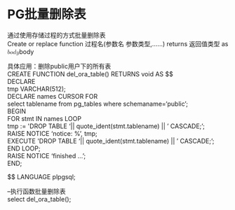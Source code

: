 # PG批量删除表

通过使用存储过程的方式批量删除表<br/>
Create or replace function 过程名(参数名 参数类型,……) returns 返回值类型 as <math><semantics><mrow><mi>b</mi><mi>o</mi><mi>d</mi><mi>y</mi></mrow><annotation encoding="application/x-tex">body</annotation></semantics></math>body

具体应用：删除public用户下的所有表<br/>
CREATE FUNCTION del_ora_table() RETURNS void AS $$<br/>
DECLARE<br/>
tmp VARCHAR(512);<br/>
DECLARE names CURSOR FOR<br/>
select tablename from pg_tables where schemaname=‘public’;<br/>
BEGIN<br/>
FOR stmt IN names LOOP<br/>
tmp := 'DROP TABLE ‘|| quote_ident(stmt.tablename) || ’ CASCADE;’;<br/>
RAISE NOTICE ‘notice: %’, tmp;<br/>
EXECUTE 'DROP TABLE ‘|| quote_ident(stmt.tablename) || ’ CASCADE;’;<br/>
END LOOP;<br/>
RAISE NOTICE ‘finished …’;<br/>
END;

$$ LANGUAGE plpgsql;

–执行函数批量删除表<br/>
select del_ora_table();
